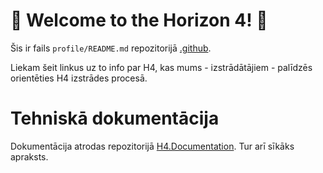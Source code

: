 ﻿# 🚀 Welcome to the Horizon 4! 🚀

Šis ir fails `profile/README.md` repozitorijā [.github](https://github.com/Visma-Horizon-4/.github).

Liekam šeit linkus uz to info par H4, kas mums - izstrādātājiem - palīdzēs orientēties H4 izstrādes procesā.

# Tehniskā dokumentācija
Dokumentācija atrodas repozitorijā [H4.Documentation](https://github.com/Visma-Horizon-4/H4.Documentation). Tur arī sīkāks apraksts.